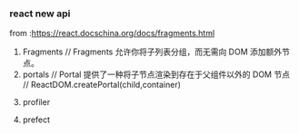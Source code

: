 ### react new api

from :https://react.docschina.org/docs/fragments.html

1. Fragments
   // Fragments 允许你将子列表分组，而无需向 DOM 添加额外节点。
2. portals
   // Portal 提供了一种将子节点渲染到存在于父组件以外的 DOM 节点
   // ReactDOM.createPortal(child,container)

3) profiler

4) prefect
